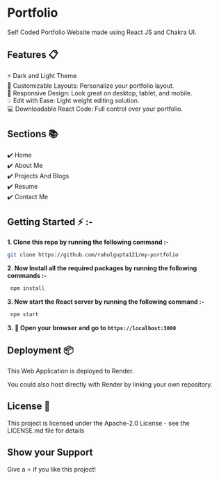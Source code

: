 # Portfolio

Self Coded Portfolio Website made using React JS and Chakra UI.

## Features 📋

⚡️ Dark and Light Theme \
🎨 Customizable Layouts: Personalize your portfolio layout.\
📱 Responsive Design: Look great on desktop, tablet, and mobile.\
💡 Edit with Ease: Light weight editing solution.\
💻 Downloadable React Code: Full control over your portfolio.


## Sections 📚

✔️ Home\
✔️ About Me\
✔️ Projects And Blogs\
✔️ Resume\
✔️ Contact Me


## Getting Started ⚡ :-

**1. Clone this repo by running the following command :-**

```bash
git clone https://github.com/rahulgupta121/my-portfolio
```

**2. Now Install all the required packages by running the following commands :-**

```bash
 npm install
```

**3. Now start the React server by running the following command :-**

```bash
 npm start
```

**3.** **🎉 Open your browser and go to `https://localhost:3000`**

## Deployment 📦

This Web Application is deployed to Render.

You could also host directly with Render by linking your own repository.


## License 📄
This project is licensed under the Apache-2.0 License - see the LICENSE.md file for details


## Show your Support

Give a ⭐️ if you like this project!